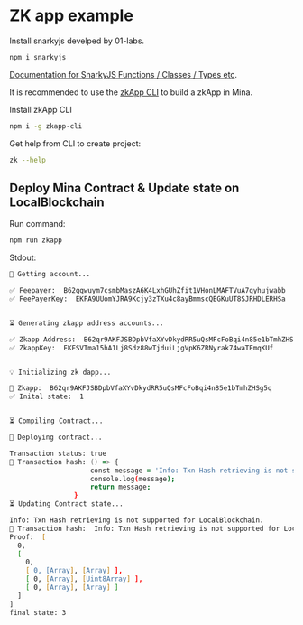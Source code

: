 # ZK app example

Install snarkyjs develped by 01-labs.

```zsh
npm i snarkyjs
```

[Documentation for SnarkyJS Functions / Classes / Types etc](https://docs.minaprotocol.com/zkapps/snarkyjs-reference#publickey).

It is recommended to use the [zkApp CLI](https://github.com/o1-labs/zkapp-cli) to build a zkApp in Mina.

Install zkApp CLI

```zsh
npm i -g zkapp-cli
```

Get help from CLI to create project:

```zsh
zk --help

```

## Deploy Mina Contract & Update state on LocalBlockchain

Run command:

```zsh
npm run zkapp

```

Stdout:

```zsh
🤖 Getting account...

✅ Feepayer:  B62qqwuym7csmbMaszA6K4LxhGUhZfit1VHonLMAFTVuA7qyhujwabb
✅ FeePayerKey:  EKFA9UUomYJRA9Kcjy3zTXu4c8ayBmmscQEGKuUT8SJRHDLERHSa


⏳ Generating zkapp address accounts...

✅ Zkapp Address:  B62qr9AKFJSBDpbVfaXYvDkydRR5uQsMFcFoBqi4n85e1bTmhZHSg5q
✅ ZkappKey:  EKFSVTma15hA1Lj8Sdz88wTjduiLjgVpK6ZRNyrak74waTEmqKUf


💡 Initializing zk dapp...

📜 Zkapp:  B62qr9AKFJSBDpbVfaXYvDkydRR5uQsMFcFoBqi4n85e1bTmhZHSg5q
✅ Inital state:  1


⏳ Compiling Contract...

🚀 Deploying contract...

Transaction status: true
🧾 Transaction hash: () => {
                    const message = 'Info: Txn Hash retrieving is not supported for LocalBlockchain.';
                    console.log(message);
                    return message;
                }
⏳ Updating Contract state...

Info: Txn Hash retrieving is not supported for LocalBlockchain.
🧾 Transaction hash:  Info: Txn Hash retrieving is not supported for LocalBlockchain.
Proof:  [
  0,
  [
    0,
    [ 0, [Array], [Array] ],
    [ 0, [Array], [Uint8Array] ],
    [ 0, [Array], [Array] ]
  ]
]
final state: 3
```
